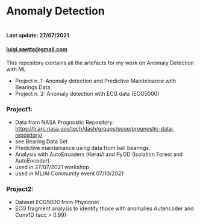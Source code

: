 # Anomaly Detection
#

#### Last update:     27/07/2021
####                  luigi.saetta@gmail.com

This repository contains all the artefacts for my work on Anomaly Detection with ML

* Project n. 1: Anomaly detection and Predictive Mainteinance with Bearings Data
* Project n. 2: Anomaly detection with ECG data (ECG5000)

### Project1:

* Data from NASA Prognostic Repository: https://ti.arc.nasa.gov/tech/dash/groups/pcoe/prognostic-data-repository/
* see Bearing Data Set
* Predictive mainteinance using data from ball bearings.
* Analysis with AutoEncoders (Keras) and PyOD (Isolation Forest and AutoEncoder)
* used in 27/07/2021 workshop
* used in ML/AI Community event 07/10/2021

### Project2:

* Dataset ECG5000 from Physionet
* ECG fragment analysis to identify those with anomalies
Autencoder and Conv1D (acc > 0.99)


